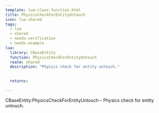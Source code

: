```yaml
---
template: lua-class-function.html
title: PhysicsCheckForEntityUntouch
icon: lua-shared
tags:
  - lua
  - shared
  - needs-verification
  - needs-example
lua:
  library: CBaseEntity
  function: PhysicsCheckForEntityUntouch
  realm: shared
  description: "Physics check for entity untouch."
  
  
  returns:
    
---
```


<div class="lua__search__keywords">
CBaseEntity:PhysicsCheckForEntityUntouch &#x2013; Physics check for entity untouch.
</div>
